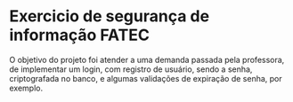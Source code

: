 # Exercicio de segurança de informação FATEC

O objetivo do projeto foi atender a uma demanda passada pela professora, de implementar um login, com registro de usuário, sendo a senha, criptografada no banco, e algumas validações de expiração de senha, por exemplo.
